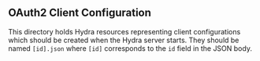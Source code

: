 ## OAuth2 Client Configuration

This directory holds Hydra resources representing client configurations which
should be created when the Hydra server starts. They should be named
``[id].json`` where ``[id]`` corresponds to the ``id`` field in the JSON body.
